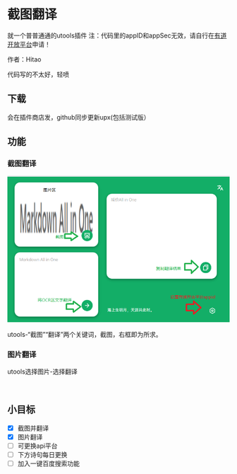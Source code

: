 # 截图翻译

就一个普普通通的utools插件
注：代码里的appID和appSec无效，请自行在[有道开放平台](https://ai.youdao.com/)申请！

作者：Hitao

代码写的不太好，轻喷

## 下载

会在插件商店发，github同步更新upx(包括测试版）

## 功能

### 截图翻译

![展示](img/show.png)

utools-“截图”“翻译”两个关键词，截图，右框即为所求。

### 图片翻译

utools选择图片-选择翻译

<br/>

## 小目标

- [x] 截图并翻译
- [x] 图片翻译
- [ ] 可更换api平台
- [ ] 下方诗句每日更换
- [ ] 加入一键百度搜索功能